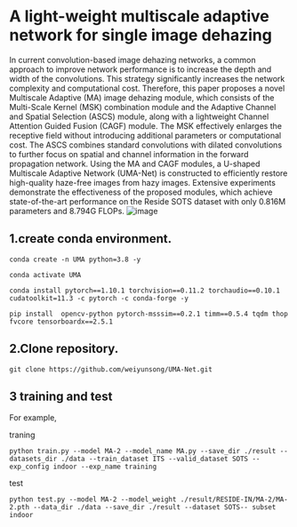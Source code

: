 # A light-weight multiscale adaptive network for single image dehazing 
In current convolution-based image dehazing networks, a common approach to improve network performance is to increase the depth and width of the convolutions. This strategy significantly increases the network complexity and computational cost. Therefore, this paper proposes a novel Multiscale Adaptive (MA) image dehazing module, which consists of the Multi-Scale Kernel (MSK) combination module and the Adaptive Channel and Spatial Selection (ASCS) module, along with a lightweight Channel Attention Guided Fusion (CAGF) module. The MSK effectively enlarges the receptive field without introducing additional parameters or computational cost. The ASCS combines standard convolutions with dilated convolutions to further focus on spatial and channel information in the forward propagation network. Using the MA and CAGF modules, a U-shaped Multiscale Adaptive Network (UMA-Net) is constructed to efficiently restore high-quality haze-free images from hazy images. Extensive experiments demonstrate the effectiveness of the proposed modules, which achieve state-of-the-art performance on the Reside SOTS dataset with only 0.816M parameters and 8.794G FLOPs.
![image](https://github.com/weiyunsong/UMA-Net/assets/115675554/d062eda9-c2c4-49c8-a262-0b0d5bee296c)




## 1.create conda environment.
`conda create -n UMA python=3.8 -y`

`conda activate UMA`

`conda install pytorch==1.10.1 torchvision==0.11.2 torchaudio==0.10.1 cudatoolkit=11.3 -c pytorch -c conda-forge -y`

`pip install  opencv-python pytorch-msssim==0.2.1 timm==0.5.4 tqdm thop fvcore tensorboardx==2.5.1 `


## 2.Clone repository.
`git clone https://github.com/weiyunsong/UMA-Net.git`

## 3 training and test

For example, 

traning

`python train.py --model MA-2 --model_name MA.py --save_dir ./result --datasets_dir ./data --train_dataset ITS --valid_dataset SOTS --exp_config indoor --exp_name training`

test

`python test.py --model MA-2 --model_weight ./result/RESIDE-IN/MA-2/MA-2.pth --data_dir ./data --save_dir ./result --dataset SOTS-- subset indoor`

